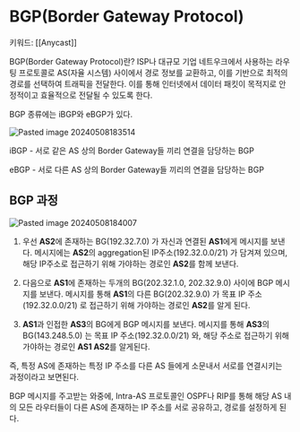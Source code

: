 # BGP(Border Gateway Protocol)

키워드: [[Anycast]]

BGP(Border Gateway Protocol)란?
ISP나 대규모 기업 네트우크에서 사용하는 라우팅 프로토콜로 AS(자율 시스템) 사이에서 경로 정보를 교환하고, 이를 기반으로 최적의 경로를 선택하여 트래픽을 전달한다. 이를 통해 인터넷에서 데이터 패킷이 목적지로 안정적이고 효율적으로 전달될 수 있도록 한다.

BGP 종류에는 iBGP와 eBGP가 있다.

![Pasted image 20240508183514](https://github.com/DDoSMitigation/main/assets/45961274/60ddf103-fe11-4c77-8b4a-313840348e95)

iBGP - 서로 같은 AS 상의 Border Gateway들 끼리 연결을 담당하는 BGP

eBGP - 서로 다른 AS 상의 Border Gateway들 끼리의 연결을 담당하는 BGP

## BGP 과정

![Pasted image 20240508184007](https://github.com/DDoSMitigation/main/assets/45961274/37dd0582-80b3-4c37-9348-0cd9907aa5e3)

1. 우선 **AS2**에 존재하는 BG(192.32.7.0) 가 자신과 연결된 **AS1**에게 메시지를 보낸다. 메시지에는 **AS2**의 aggregation된 IP주소(192.32.0.0/21) 가 담겨져 있으며, 해당 IP주소로 접근하기 위해 가야하는 경로인 **AS2**를 함께 보낸다.
   
2. 다음으로 **AS1**에 존재하는 두개의 BG(202.32.1.0, 202.32.9.0) 사이에 BGP 메시지를 보낸다. 메시지를 통해 **AS1**의 다른 BG(202.32.9.0) 가 목표 IP 주소(192.32.0.0/21) 로 접근하기 위해 가야하는 경로인 **AS2**를 알게 된다.
   
3. **AS1**과 인접한 **AS3**의 BG에게 BGP 메시지를 보낸다. 메시지를 통해 **AS3**의 BG(143.248.5.0) 는 목표 IP 주소(192.32.0.0/21) 와, 해당 주소로 접근하기 위해 가야하는 경로인 **AS1 AS2**를 알게된다.

즉, 특정 AS에 존재하는 특정 IP 주소를 다른 AS 들에게 소문내서 서로를 연결시키는 과정이라고 보면된다.

BGP 메시지를 주고받는 와중에, Intra-AS 프로토콜인 OSPF나 RIP를 통해 해당 AS 내의 모든 라우터들이 다른 AS에 존재하는 IP 주소를 서로 공유하고, 경로를 설정하게 된다.

